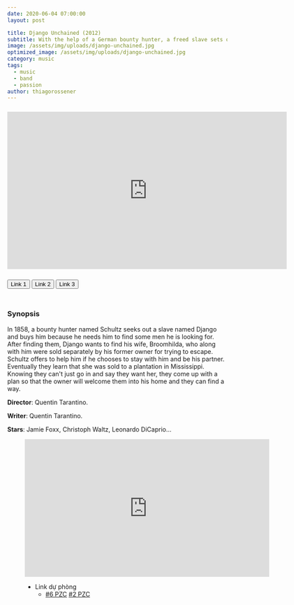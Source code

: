 ```yaml
---
date: 2020-06-04 07:00:00
layout: post

title: Django Unchained (2012)
subtitle: With the help of a German bounty hunter, a freed slave sets out to rescue his wife from a brutal Mississippi plantation owner.
image: /assets/img/uploads/django-unchained.jpg
optimized_image: /assets/img/uploads/django-unchained.jpg
category: music
tags:
  - music
  - band
  - passion
author: thiagorossener
---
```

<link rel="stylesheet" type="text/css" href="/assets/css/player.css">

<div style='width:100%; height:10px; position:relative; margin-left: auto; margin-right: auto; overflow: hidden;'></div>

<div class="video-wrapper">
<iframe id="myframe" scrolling="no" allowfullscreen="" frameborder="0"  height="360"
src="https:/gdriveplayer.me/embed2.php?link=qvlV1J1kXx7iiEg52lxXHAu1%252F8KtS4XKfWSeDNxO0lz8giPcPF7ppvOcO%252BDnTX3tvdTqkgY3uoAnZMnTzkOO5kM5dRqyR6mejUSzzPUs1b6nZ1eRfNoLhBcfe%252BWABnKZWRdb5CTqrL6mh4MqRqIDIkwZkBPWYvLLJF1N%252FrJE88fM2hAbply1gmv4HZYSoKODTUlEMf5jIKc11Eeqi5Br3U" width="640"></iframe>
</div>

<div style='width:100%; height:10px; position:relative; margin-left: auto; margin-right: auto; overflow: hidden;'></div>

<button class="button_link" onclick="link_1()">Link 1</button>
<button class="button_link" onclick="link_2()">Link 2</button>
<button class="button_link" onclick="link_3()">Link 3</button>

<div style='width:100%; height:10px; position:relative; margin-left: auto; margin-right: auto; overflow: hidden;'></div>

<script>
 var link1 = "https://www.fembed.com/v/z7-x5ajeq44j4k6"
 var link2 = "https://www.dailymotion.com/embed/video/x7uafke"
 var link3 = "https://dood.to/e/si48cakeci2o"

 function link_1() {
 var x = document.getElementsByClassName("button_link");
 for (var i=0; i < x.length; i++)
 {x[i].classList.remove("button_link_clicked")}
 x[0].classList.add("button_link_clicked");
 document.getElementById("myframe").src = link1;}

 function link_2() {
 var x = document.getElementsByClassName("button_link");
 for (var i=0; i < x.length; i++)
 {x[i].classList.remove("button_link_clicked")}
 x[1].classList.add("button_link_clicked");
 document.getElementById("myframe").src = link2;}

 function link_3() {
 var x = document.getElementsByClassName("button_link");
 for (var i=0; i < x.length; i++)
 {x[i].classList.remove("button_link_clicked")}
 x[2].classList.add("button_link_clicked");
 document.getElementById("myframe").src = link3;}
</script>


### Synopsis
In 1858, a bounty hunter named Schultz seeks out a slave named Django and buys him because he needs him to find some men he is looking for. After finding them, Django wants to find his wife, Broomhilda, who along with him were sold separately by his former owner for trying to escape. Schultz offers to help him if he chooses to stay with him and be his partner. Eventually they learn that she was sold to a plantation in Mississippi. Knowing they can't just go in and say they want her, they come up with a plan so that the owner will welcome them into his home and they can find a way.  

**Director**: Quentin Tarantino.  

**Writer**: Quentin Tarantino.  

**Stars**: Jamie Foxx, Christoph Waltz, Leonardo DiCaprio...  


<figure class="video_container">
 <iframe width="560" height="315" src="https://dood.to/e/ns6y6svs0f5nc3e3qutvbpvpb443uads" frameborder="0" name="link" allowfullscreen></iframe>

  <div id="third-party-server"><ul class="server-list">           
    <li class="backup-server">              
    <span class="server-title">Link dự phòng</span>             
    <ul class="list-episode">               
    <li class="episode">                              
    <a  href="https://www.fembed.com/v/7ry-jsg81nmdqrk" target="link">#6 PZC</a>      
    <a  href="https://dood.to/e/ns6y6svs0f5nc3e3qutvbpvpb443uads" target="link">#2 PZC</a>           
       </li>                                                                 
  </ul>           
</li>         
</ul></div>
</figure>
